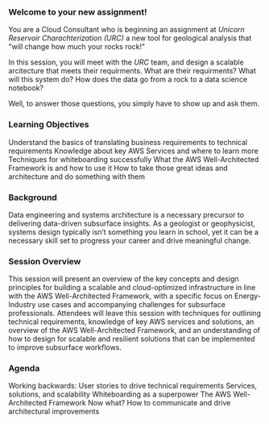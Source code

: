 
### Welcome to your new assignment!

You are a Cloud Consultant who is beginning an assignment at *Unicorn Reservoir Charachterization (URC)* a new tool for geological analysis that "will change how much your rocks rock!"

In this session, you will meet with the *URC* team, and design a scalable arcitecture that meets their requirments.
What are their requirments? What will this system do? How does the data go from a rock to a data science notebook?

Well, to answer those questions, you simply have to show up and ask them.

### Learning Objectives
Understand the basics of translating business requirements to technical requirements
Knowledge about key AWS Services and where to learn more
Techniques for whiteboarding successfully
What the AWS Well-Architected Framework is and how to use it
How to take those great ideas and architecture and do something with them

### Background
Data engineering and systems architecture is a necessary precursor to delivering data-driven subsurface insights. As a geologist or geophysicist, systems design typically isn’t something you learn in school, yet it can be a necessary skill set to progress your career and drive meaningful change.

### Session Overview
This session will present an overview of the key concepts and design principles for building a scalable and cloud-optimized infrastructure in line with the AWS Well-Architected Framework, with a specific focus on Energy-Industry use cases and accompanying challenges for subsurface professionals. Attendees will leave this session with techniques for outlining technical requirements, knowledge of key AWS services and solutions, an overview of the AWS Well-Architected Framework, and an understanding of how to design for scalable and resilient solutions that can be implemented to improve subsurface workflows.

### Agenda
Working backwards: User stories to drive technical requirements
Services, solutions, and scalability
Whiteboarding as a superpower
The AWS Well-Architected Framework
Now what? How to communicate and drive architectural improvements
